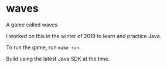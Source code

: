 # waves
A game called waves

I worked on this in the winter of 2019 to learn and practice Java.

To run the game, run `make run`.

Build using the latest Java SDK at the time.
